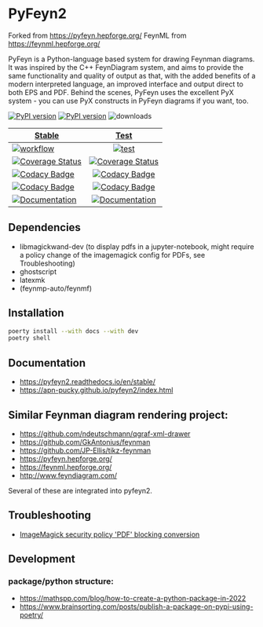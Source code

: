 # PyFeyn2

Forked from <https://pyfeyn.hepforge.org/> 
FeynML from <https://feynml.hepforge.org/>

PyFeyn is a Python-language based system for drawing Feynman diagrams. It was inspired by the C++ FeynDiagram system, and aims to provide the same functionality and quality of output as that, with the added benefits of a modern interpreted language, an improved interface and output direct to both EPS and PDF. Behind the scenes, PyFeyn uses the excellent PyX system - you can use PyX constructs in PyFeyn diagrams if you want, too.

[![PyPI version][pypi image]][pypi link] [![PyPI version][pypi versions]][pypi link]  ![downloads](https://img.shields.io/pypi/dm/smpl.svg)

| [Stable][doc stable]        | [Test][doc test]           |
| ------------- |:-------------:|
| [![workflow][a s image]][a s link]   | [![test][a t image]][a t link]     |
| [![Coverage Status][c s i]][c s l]   | [![Coverage Status][c t i]][c t l] |
| [![Codacy Badge][cc s c i]][cc s c l] | [![Codacy Badge][cc c i]][cc c l]  |
| [![Codacy Badge][cc s q i]][cc s q l] | [![Codacy Badge][cc q i]][cc q l]  |
| [![Documentation][rtd s i]][rtd s l] | [![Documentation][rtd t i]][rtd t l]|

## Dependencies

*   libmagickwand-dev (to display pdfs in a jupyter-notebook, might require a policy change of the imagemagick config for PDFs, see Troubleshooting)
*   ghostscript
*   latexmk
*   (feynmp-auto/feynmf)

## Installation

```sh
poerty install --with docs --with dev
poetry shell
```

## Documentation

*   <https://pyfeyn2.readthedocs.io/en/stable/>
*   <https://apn-pucky.github.io/pyfeyn2/index.html>

## Similar Feynman diagram rendering project:

*   <https://github.com/ndeutschmann/qgraf-xml-drawer>
*   <https://github.com/GkAntonius/feynman>
*   <https://github.com/JP-Ellis/tikz-feynman>
*   <https://pyfeyn.hepforge.org/> 
*   <https://feynml.hepforge.org/>
*   <http://www.feyndiagram.com/>

Several of these are integrated into pyfeyn2.

## Troubleshooting

*   [ImageMagick security policy 'PDF' blocking conversion]( https://stackoverflow.com/questions/52998331/imagemagick-security-policy-pdf-blocking-conversion )

## Development


### package/python structure:

*   <https://mathspp.com/blog/how-to-create-a-python-package-in-2022>
*   <https://www.brainsorting.com/posts/publish-a-package-on-pypi-using-poetry/>

[doc stable]: https://apn-pucky.github.io/pyfeyn2/index.html
[doc test]: https://apn-pucky.github.io/pyfeyn2/test/index.html

[pypi image]: https://badge.fury.io/py/pyfeyn2.svg
[pypi link]: https://pypi.org/project/pyfeyn2/
[pypi versions]: https://img.shields.io/pypi/pyversions/pyfeyn2.svg

[a s image]: https://github.com/APN-Pucky/pyfeyn2/actions/workflows/stable.yml/badge.svg
[a s link]: https://github.com/APN-Pucky/pyfeyn2/actions/workflows/stable.yml
[a t link]: https://github.com/APN-Pucky/pyfeyn2/actions/workflows/test.yml
[a t image]: https://github.com/APN-Pucky/pyfeyn2/actions/workflows/test.yml/badge.svg

[cc s q i]: https://app.codacy.com/project/badge/Grade/135bae47c6344ab0bfb180135ea1db44?branch=stable
[cc s q l]: https://www.codacy.com/gh/APN-Pucky/pyfeyn2/dashboard?utm_source=github.com&amp;utm_medium=referral&amp;utm_content=APN-Pucky/pyfeyn2&amp;utm_campaign=Badge_Grade?branch=stable
[cc s c i]: https://app.codacy.com/project/badge/Coverage/135bae47c6344ab0bfb180135ea1db44?branch=stable
[cc s c l]: https://www.codacy.com/gh/APN-Pucky/smpl/dashboard?utm_source=github.com&utm_medium=referral&utm_content=APN-Pucky/pyfeyn2&utm_campaign=Badge_Coverage?branch=stable

[cc q i]: https://app.codacy.com/project/badge/Grade/135bae47c6344ab0bfb180135ea1db44
[cc q l]: https://www.codacy.com/gh/APN-Pucky/pyfeyn2/dashboard?utm_source=github.com&amp;utm_medium=referral&amp;utm_content=APN-Pucky/pyfeyn2&amp;utm_campaign=Badge_Grade
[cc c i]: https://app.codacy.com/project/badge/Coverage/135bae47c6344ab0bfb180135ea1db44
[cc c l]: https://www.codacy.com/gh/APN-Pucky/pyfeyn2/dashboard?utm_source=github.com&utm_medium=referral&utm_content=APN-Pucky/pyfeyn2&utm_campaign=Badge_Coverage

[c s i]: https://coveralls.io/repos/github/APN-Pucky/pyfeyn2/badge.svg?branch=stable
[c s l]: https://coveralls.io/github/APN-Pucky/pyfeyn2?branch=stable
[c t l]: https://coveralls.io/github/APN-Pucky/pyfeyn2?branch=master
[c t i]: https://coveralls.io/repos/github/APN-Pucky/pyfeyn2/badge.svg?branch=master

[rtd s i]: https://readthedocs.org/projects/pyfeyn2/badge/?version=stable
[rtd s l]: https://pyfeyn2.readthedocs.io/en/stable/?badge=stable
[rtd t i]: https://readthedocs.org/projects/pyfeyn2/badge/?version=latest
[rtd t l]: https://pyfeyn2.readthedocs.io/en/latest/?badge=latest
